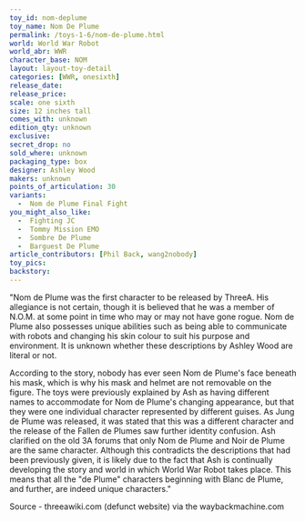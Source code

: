 ```yaml
---
toy_id: nom-deplume
toy_name: Nom De Plume
permalink: /toys-1-6/nom-de-plume.html
world: World War Robot
world_abr: WWR
character_base: NOM
layout: layout-toy-detail
categories: [WWR, onesixth]
release_date: 
release_price: 
scale: one sixth
size: 12 inches tall
comes_with: unknown
edition_qty: unknown
exclusive:
secret_drop: no
sold_where: unknown
packaging_type: box
designer: Ashley Wood
makers: unknown
points_of_articulation: 30
variants: 
  -  Nom de Plume Final Fight
you_might_also_like:
  -  Fighting JC
  -  Tommy Mission EMO
  -  Sombre De Plume
  -  Barguest De Plume
article_contributors: [Phil Back, wang2nobody]
toy_pics:
backstory:
---
```

"Nom de Plume was the first character to be released by ThreeA. His allegiance is not certain, though it is believed that he was a member of N.O.M. at some point in time who may or may not have gone rogue. Nom de Plume also possesses unique abilities such as being able to communicate with robots and changing his skin colour to suit his purpose and environment. It is unknown whether these descriptions by Ashley Wood are literal or not. 
  
According to the story, nobody has ever seen Nom de Plume's face beneath his mask, which is why his mask and helmet are not removable on the figure. The toys were previously explained by Ash as having different names to accommodate for Nom de Plume's changing appearance, but that they were one individual character represented by different guises. As Jung de Plume was released, it was stated that this was a different character and the release of the Fallen de Plumes saw further identity confusion. Ash clarified on the old 3A forums that only Nom de Plume and Noir de Plume are the same character. Although this contradicts the descriptions that had been previously given, it is likely due to the fact that Ash is continually developing the story and world in which World War Robot takes place. This means that all the "de Plume" characters beginning with Blanc de Plume, and further, are indeed unique characters."

Source - threeawiki.com (defunct website) via the waybackmachine.com
